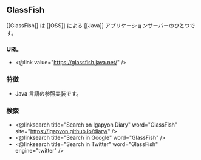 ## GlassFish

[[GlassFish]] は [[OSS]] による [[Java]] アプリケーションサーバーのひとつです。

### URL

* <@link value="https://glassfish.java.net/" />

### 特徴

* Java 言語の参照実装です。

### 検索

* <@linksearch title="Search on Igapyon Diary" word="GlassFish" site="https://igapyon.github.io/diary/" />
* <@linksearch title="Search in Google" word="GlassFish" />
* <@linksearch title="Search in Twitter" word="GlassFish" engine="twitter" />

